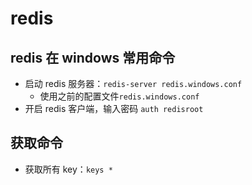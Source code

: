 # redis

## redis 在 windows 常用命令

- 启动 redis 服务器：`redis-server redis.windows.conf`
  - 使用之前的配置文件`redis.windows.conf`
- 开启 redis 客户端，输入密码 `auth redisroot`

## 获取命令

- 获取所有 key：`keys *`
